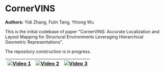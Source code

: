 # CornerVINS

**Authors:** Yidi Zhang, Fulin Tang, Yihong Wu

This is the initial codebase of paper "CornerVINS: Accurate Localization and Layout Mapping for Structural Environments Leveraging Hierarchical Geometric Representations".

The repository construction is in progress.


| [![Video 1](https://res.cloudinary.com/marcomontalbano/image/upload/v1737707381/video_to_markdown/images/youtube--q5JLuBHbFxs-c05b58ac6eb4c4700831b2b3070cd403.jpg)](https://youtu.be/q5JLuBHbFxs) | [![Video 2](https://res.cloudinary.com/marcomontalbano/image/upload/v1737707435/video_to_markdown/images/youtube--nfBJ4QxDRt8-c05b58ac6eb4c4700831b2b3070cd403.jpg)](https://youtu.be/nfBJ4QxDRt8) | [![Video 3](https://res.cloudinary.com/marcomontalbano/image/upload/v1737707466/video_to_markdown/images/youtube--NG9TGNDeIps-c05b58ac6eb4c4700831b2b3070cd403.jpg)](https://youtu.be/NG9TGNDeIps) |
|---|---|---|
